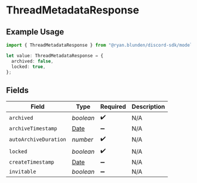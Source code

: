 # ThreadMetadataResponse

## Example Usage

```typescript
import { ThreadMetadataResponse } from "@ryan.blunden/discord-sdk/models/components";

let value: ThreadMetadataResponse = {
  archived: false,
  locked: true,
};
```

## Fields

| Field                                                                                         | Type                                                                                          | Required                                                                                      | Description                                                                                   |
| --------------------------------------------------------------------------------------------- | --------------------------------------------------------------------------------------------- | --------------------------------------------------------------------------------------------- | --------------------------------------------------------------------------------------------- |
| `archived`                                                                                    | *boolean*                                                                                     | :heavy_check_mark:                                                                            | N/A                                                                                           |
| `archiveTimestamp`                                                                            | [Date](https://developer.mozilla.org/en-US/docs/Web/JavaScript/Reference/Global_Objects/Date) | :heavy_minus_sign:                                                                            | N/A                                                                                           |
| `autoArchiveDuration`                                                                         | *number*                                                                                      | :heavy_check_mark:                                                                            | N/A                                                                                           |
| `locked`                                                                                      | *boolean*                                                                                     | :heavy_check_mark:                                                                            | N/A                                                                                           |
| `createTimestamp`                                                                             | [Date](https://developer.mozilla.org/en-US/docs/Web/JavaScript/Reference/Global_Objects/Date) | :heavy_minus_sign:                                                                            | N/A                                                                                           |
| `invitable`                                                                                   | *boolean*                                                                                     | :heavy_minus_sign:                                                                            | N/A                                                                                           |